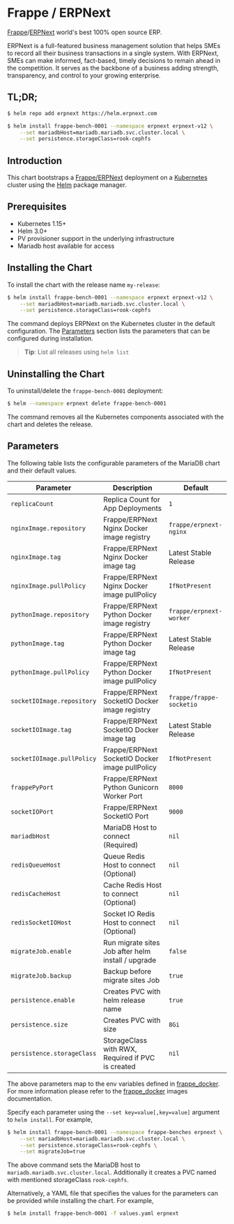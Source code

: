 # Frappe / ERPNext

[Frappe](https://frappe.io)/[ERPNext](https://erpnext.com) world's best 100% open source ERP.

ERPNext is a full-featured business management solution that helps SMEs to record all their business transactions in a single system. With ERPNext, SMEs can make informed, fact-based, timely decisions to remain ahead in the competition. It serves as the backbone of a business adding strength, transparency, and control to your growing enterprise.

## TL;DR;

```bash
$ helm repo add erpnext https://helm.erpnext.com

$ helm install frappe-bench-0001 --namespace erpnext erpnext-v12 \
    --set mariadbHost=mariadb.mariadb.svc.cluster.local \
    --set persistence.storageClass=rook-cephfs
```

## Introduction

This chart bootstraps a [Frappe/ERPNext](https://github.com/frappe/frappe_docker) deployment on a [Kubernetes](http://kubernetes.io) cluster using the [Helm](https://helm.sh) package manager.


## Prerequisites

- Kubernetes 1.15+
- Helm 3.0+
- PV provisioner support in the underlying infrastructure
- Mariadb host available for access

## Installing the Chart

To install the chart with the release name `my-release`:

```bash
$ helm install frappe-bench-0001 --namespace erpnext erpnext-v12 \
    --set mariadbHost=mariadb.mariadb.svc.cluster.local \
    --set persistence.storageClass=rook-cephfs
```

The command deploys ERPNext on the Kubernetes cluster in the default configuration. The [Parameters](#parameters) section lists the parameters that can be configured during installation.

> **Tip**: List all releases using `helm list`

## Uninstalling the Chart

To uninstall/delete the `frappe-bench-0001` deployment:

```bash
$ helm --namespace erpnext delete frappe-bench-0001
```

The command removes all the Kubernetes components associated with the chart and deletes the release.

## Parameters

The following table lists the configurable parameters of the MariaDB chart and their default values.

| Parameter                        | Description                                         | Default                         |
|----------------------------------|-----------------------------------------------------|---------------------------------|
| `replicaCount`                   | Replica Count for App Deployments                   | `1`                             |
| `nginxImage.repository`          | Frappe/ERPNext Nginx Docker image registry          | `frappe/erpnext-nginx`          |
| `nginxImage.tag`                 | Frappe/ERPNext Nginx Docker image tag               | Latest Stable Release           |
| `nginxImage.pullPolicy`          | Frappe/ERPNext Nginx Docker image pullPolicy        | `IfNotPresent`                  |
| `pythonImage.repository`         | Frappe/ERPNext Python Docker image registry         | `frappe/erpnext-worker`         |
| `pythonImage.tag`                | Frappe/ERPNext Python Docker image tag              | Latest Stable Release           |
| `pythonImage.pullPolicy`         | Frappe/ERPNext Python Docker image pullPolicy       | `IfNotPresent`                  |
| `socketIOImage.repository`       | Frappe/ERPNext SocketIO Docker image registry       | `frappe/frappe-socketio`        |
| `socketIOImage.tag`              | Frappe/ERPNext SocketIO Docker image tag            | Latest Stable Release           |
| `socketIOImage.pullPolicy`       | Frappe/ERPNext SocketIO Docker image pullPolicy     | `IfNotPresent`                  |
| `frappePyPort`                   | Frappe/ERPNext Python Gunicorn Worker Port          | `8000`                          |
| `socketIOPort`                   | Frappe/ERPNext SocketIO Port                        | `9000`                          |
| `mariadbHost`                    | MariaDB Host to connect (Required)                  | `nil`                           |
| `redisQueueHost`                 | Queue Redis Host to connect (Optional)              | `nil`                           |
| `redisCacheHost`                 | Cache Redis Host to connect (Optional)              | `nil`                           |
| `redisSocketIOHost`              | Socket IO Redis Host to connect (Optional)          | `nil`                           |
| `migrateJob.enable`              | Run migrate sites Job after helm install / upgrade  | `false`                         |
| `migrateJob.backup`              | Backup before migrate sites Job                     | `true`                          |
| `persistence.enable`             | Creates PVC with helm release name                  | `true`                          |
| `persistence.size`               | Creates PVC with size                               | `8Gi`                           |
| `persistence.storageClass`       | StorageClass with RWX, Required if PVC is created   | `nil`                           |

The above parameters map to the env variables defined in [frappe_docker](http://github.com/frappe/frappe_docker). For more information please refer to the [frappe_docker](http://github.com/frappe/frappe_docker) images documentation.

Specify each parameter using the `--set key=value[,key=value]` argument to `helm install`. For example,

```bash
$ helm install frappe-bench-0001 --namespace frappe-benches erpnext \
    --set mariadbHost=mariadb.mariadb.svc.cluster.local \
    --set persistence.storageClass=rook-cephfs \
    --set migrateJob=true
```

The above command sets the MariaDB host to `mariadb.mariadb.svc.cluster.local`. Additionally it creates a PVC named with mentioned storageClass `rook-cephfs`.

Alternatively, a YAML file that specifies the values for the parameters can be provided while installing the chart. For example,

```bash
$ helm install frappe-bench-0001 -f values.yaml erpnext
```
